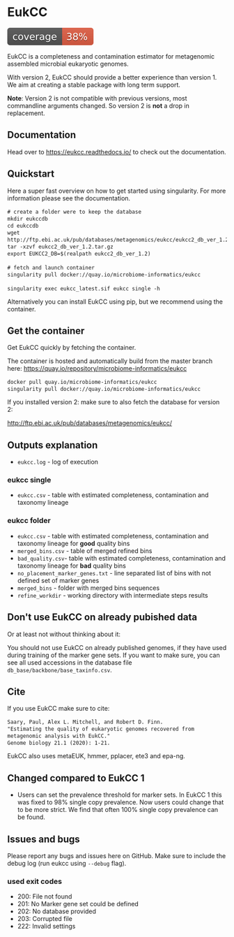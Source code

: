 # EukCC 

![Coverage.py coverage](badges/coverage.svg)

EukCC is a completeness and contamination estimator for metagenomic assembled
microbial eukaryotic genomes. 

With version 2, EukCC should provide a better experience than
version 1. We aim at creating a stable package with long term support.

**Note**: Version 2 is not compatible with previous versions, most commandline arguments changed.
So version 2 is **not** a drop in replacement.

## Documentation
Head over to https://eukcc.readthedocs.io/ to check out the documentation.


## Quickstart

Here a super fast overview on how to get started using singularity. For more information
please see the documentation.

```
# create a folder were to keep the database
mkdir eukccdb
cd eukccdb
wget http://ftp.ebi.ac.uk/pub/databases/metagenomics/eukcc/eukcc2_db_ver_1.2.tar.gz
tar -xzvf eukcc2_db_ver_1.2.tar.gz
export EUKCC2_DB=$(realpath eukcc2_db_ver_1.2)

# fetch and launch container
singularity pull docker://quay.io/microbiome-informatics/eukcc

singularity exec eukcc_latest.sif eukcc single -h
```

Alternatively you can install EukCC using pip, but we recommend using the container.

## Get the container

Get EukCC quickly by fetching the container. 

The container is hosted and automatically build from the master branch here: 
https://quay.io/repository/microbiome-informatics/eukcc
```
docker pull quay.io/microbiome-informatics/eukcc
singularity pull docker://quay.io/microbiome-informatics/eukcc
```
If you installed version 2: make sure to also fetch the database for version 2:

http://ftp.ebi.ac.uk/pub/databases/metagenomics/eukcc/


## Outputs explanation

- `eukcc.log` - log of execution

### eukcc single

- `eukcc.csv` - table with estimated completeness, contamination and taxonomy lineage

### eukcc folder

- `eukcc.csv` - table with estimated completeness, contamination and taxonomy lineage for **good** quality bins
- `merged_bins.csv` - table of merged refined bins
- `bad_quality.csv`- table with estimated completeness, contamination and taxonomy lineage for **bad** quality bins
- `no_placement_marker_genes.txt` - line separated list of bins with not defined set of marker genes
- `merged_bins` - folder with merged bins sequences 
- `refine_workdir` - working directory with intermediate steps results


## Don't use EukCC on already pubished data
Or at least not without thinking about it:

You should not use EukCC on already published genomes, if they have used during training of the marker 
gene sets. If you want to make sure, you can see all used accessions in the database file `db_base/backbone/base_taxinfo.csv`.

## Cite

If you use EukCC make sure to cite:

```
Saary, Paul, Alex L. Mitchell, and Robert D. Finn. 
"Estimating the quality of eukaryotic genomes recovered from metagenomic analysis with EukCC." 
Genome biology 21.1 (2020): 1-21.
```

EukCC also uses metaEUK, hmmer, pplacer, ete3 and epa-ng. 


## Changed compared to EukCC 1
- Users can set the prevalence threshold  for marker sets. In EukCC 1 
  this was fixed to 98% single copy prevalence.  Now users could change that to be more strict.
  We find that often 100% single copy prevalence can be found. 

## Issues and bugs

Please report any bugs and issues here on GitHub. Make sure to
include the debug log (run eukcc using `--debug` flag).

### used exit codes
- 200: File not found
- 201: No Marker gene set could be defined
- 202: No database provided
- 203: Corrupted file
- 222: Invalid settings


